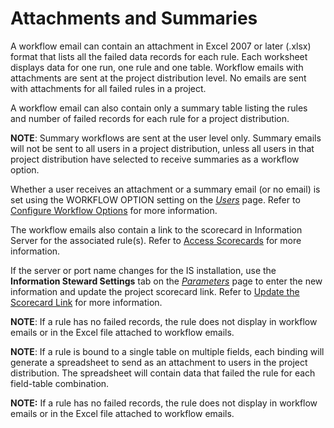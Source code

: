 # Attachments and Summaries

A workflow email can contain an attachment in Excel 2007 or later
(.xlsx) format that lists all the failed data records for each rule.
Each worksheet displays data for one run, one rule and one table.
Workflow emails with attachments are sent at the project distribution
level. No emails are sent with attachments for all failed rules in a
project.

A workflow email can also contain only a summary table listing the rules
and number of failed records for each rule for a project distribution.

**NOTE**: Summary workflows are sent at the user level only. Summary
emails will not be sent to all users in a project distribution, unless
all users in that project distribution have selected to receive
summaries as a workflow option.

Whether a user receives an attachment or a summary email (or no email)
is set using the WORKFLOW OPTION setting on the
*[Users](../Page_Desc/Users_ISA)* page. Refer to [Configure Workflow
Options](Configure_Workflow_OptionsISA) for more information.

The workflow emails also contain a link to the scorecard in Information
Server for the associated rule(s). Refer to [Access
Scorecards](Access_Scorecards) for more information.

If the server or port name changes for the IS installation, use the
**Information Steward Settings** tab on the
<span style="font-style: italic;">[Parameters](../Page_Desc/ISA_Parameters)</span>
page to enter the new information and update the project scorecard link.
Refer to [Update the Scorecard Link](Update_the_Scorecard_Link) for
more information.

<span style="font-weight: bold;">NOTE</span>: If a rule has no failed
records, the rule does not display in workflow emails or in the Excel
file attached to workflow emails.

<span style="font-weight: bold;">NOTE</span>: If a rule is bound to a
single table on multiple fields, each binding will generate a
spreadsheet to send as an attachment to users in the project
distribution. The spreadsheet will contain data that failed the rule for
each field-table combination.

<span style="font-weight: bold;">NOTE:</span> If a rule has no failed
records, the rule does not display in workflow emails or in the Excel
file attached to workflow emails.
